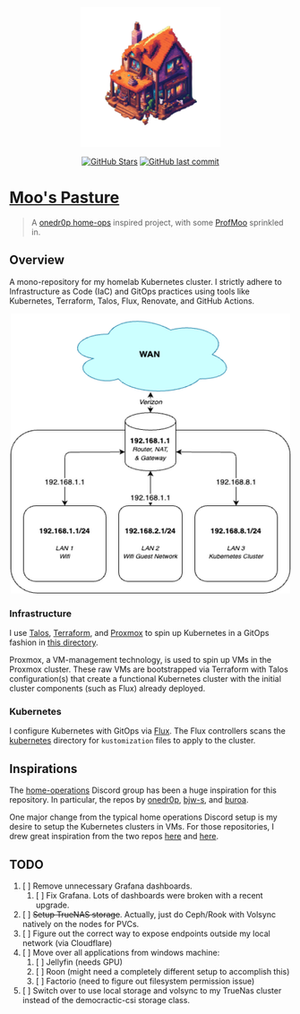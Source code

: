 <p align="center">
  <img src="./docs/repo.png" alt="diagram" width="250" height="250">
</p>

<div align="center">

[![GitHub Stars](https://img.shields.io/github/stars/ProfMoo/home.svg?color=3498DB)](https://github.com/ProfMoo/home/stargazers) [![GitHub last commit](https://img.shields.io/github/last-commit/ProfMoo/home?color=purple&style=flat-square)](https://github.com/ProfMoo/home/commits/main)

</div>

# [Moo's Pasture](https://github.com/ProfMoo/home)

> A [onedr0p home-ops](https://github.com/onedr0p/home-ops) inspired project, with some [ProfMoo](https://github.com/ProfMoo) sprinkled in.

## Overview

A mono-repository for my homelab Kubernetes cluster. I strictly adhere to Infrastructure as Code (IaC) and GitOps practices using tools like Kubernetes, Terraform, Talos, Flux, Renovate, and GitHub Actions.

<p align="center">
  <img src="./docs/diagram.drawio.png" alt="diagram" width="500" height="500">
</p>

### Infrastructure

I use [Talos](https://github.com/siderolabs/talos), [Terraform](https://github.com/hashicorp/terraform), and [Proxmox](https://github.com/proxmox) to spin up Kubernetes in a GitOps fashion in [this directory](./infrastructure).

Proxmox, a VM-management technology, is used to spin up VMs in the Proxmox cluster. These raw VMs are bootstrapped via Terraform with Talos configuration(s) that create a functional Kubernetes cluster with the initial cluster components (such as Flux) already deployed.

### Kubernetes

I configure Kubernetes with GitOps via [Flux](https://github.com/fluxcd/flux2). The Flux controllers scans the [kubernetes](./kubernetes/) directory for `kustomization` files to apply to the cluster.

## Inspirations

The [home-operations](https://discord.gg/home-operations) Discord group has been a huge inspiration for this repository. In particular, the repos by [onedr0p](https://github.com/onedr0p/home-ops), [bjw-s](https://github.com/bjw-s/home-ops), and [buroa](https://github.com/buroa/k8s-gitops).

One major change from the typical home operations Discord setup is my desire to setup the Kubernetes clusters in VMs. For those repositories, I drew great inspiration from the two repos [here](https://github.com/zimmertr/TJs-Kubernetes-Service) and [here](https://github.com/kubebn/talos-proxmox-kaas).

## TODO

1. [ ] Remove unnecessary Grafana dashboards.
   1. [ ] Fix Grafana. Lots of dashboards were broken with a recent upgrade.
2. [ ] ~~Setup TrueNAS storage~~. Actually, just do Ceph/Rook with Volsync natively on the nodes for PVCs.
3. [ ] Figure out the correct way to expose endpoints outside my local network (via Cloudflare)
4. [ ] Move over all applications from windows machine:
   1. [ ] Jellyfin (needs GPU)
   2. [ ] Roon (might need a completely different setup to accomplish this)
   3. [ ] Factorio (need to figure out filesystem permission issue)
5. [ ] Switch over to use local storage and volsync to my TrueNas cluster instead of the democractic-csi storage class.
